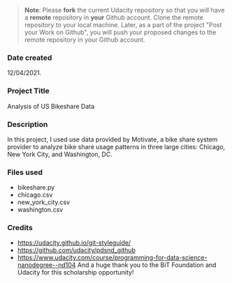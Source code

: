 >**Note**: Please **fork** the current Udacity repository so that you will have a **remote** repository in **your** Github account. Clone the remote repository to your local machine. Later, as a part of the project "Post your Work on Github", you will push your proposed changes to the remote repository in your Github account.

### Date created
12/04/2021.

### Project Title
Analysis of US Bikeshare Data

### Description
In this project, I used use data provided by Motivate, a bike share system provider to analyze bike share usage patterns in three large cities: Chicago, New York City, and Washington, DC.

### Files used
* bikeshare.py
* chicago.csv
* new_york_city.csv
* washington.csv

### Credits
* https://udacity.github.io/git-styleguide/
* https://github.com/udacity/pdsnd_github
* https://www.udacity.com/course/programming-for-data-science-nanodegree--nd104
And a huge thank you to the BiT Foundation and Udacity for this scholarship opportunity!
